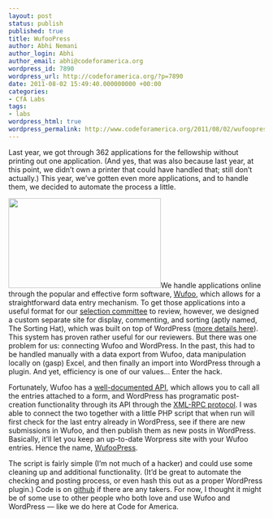 ```yaml
---
layout: post
status: publish
published: true
title: WufooPress
author: Abhi Nemani
author_login: Abhi
author_email: abhi@codeforamerica.org
wordpress_id: 7890
wordpress_url: http://codeforamerica.org/?p=7890
date: 2011-08-02 15:49:40.000000000 +00:00
categories:
- CfA Labs
tags:
- labs
wordpress_html: true
wordpress_permalink: http://www.codeforamerica.org/2011/08/02/wufoopress/
---
```


<p>Last year, we got through 362 applications for the fellowship without printing out one application. (And yes, that was also because last year, at this point, we didn’t own a printer that could have handled that; still don’t actually.) This year, we’ve gotten even more applications, and to handle them, we decided to automate the process a little.</p>
<p><a href="http://codeforamerica.org/wp-content/uploads/2011/08/wufoo.jpeg"><img alt="" class="alignright size-medium wp-image-7896" height="177" src="http://codeforamerica.org/wp-content/uploads/2011/08/wufoo-300x177.jpg" title="wufoo" width="300"/></a>We handle applications online through the popular and effective form software, <a href="http://wufoo.com">Wufoo</a>, which allows for a straightforward data entry mechanism. To get those applications into a useful format for our <a href="http://codeforamerica.org/2011/04/13/2012-fellow-selection-committee/">selection committee</a> to review, however, we designed a custom separate site for display, commenting, and sorting (aptly named, The Sorting Hat), which was built on top of WordPress (<a href="http://codeforamerica.org/2010/09/09/getting-to-23-our-attempt-at-a-more-modern-selection-process/">more details here</a>). This system has proven rather useful for our reviewers. But there was one problem for us: connecting Wufoo and WordPress. In the past, this had to be handled manually with a data export from Wufoo, data manipulation locally on (gasp) Excel, and then finally an import into WordPress through a plugin. And yet, efficiency is one of our values… Enter the hack.</p>
<p>Fortunately, Wufoo has a <a href="http://wufoo.com/docs/api/v3/">well-documented API</a>, which allows you to call all the entries attached to a form, and WordPress has programatic post-creation functionality through its API through the <a href="http://codex.wordpress.org/XML-RPC_Support">XML-RPC protocol</a>. I was able to connect the two together with a little PHP script that when run will first check for the last entry already in WordPress, see if there are new submissions in Wufoo, and then publish them as new posts in WordPress. Basically, it’ll let you keep an up-to-date Worpress site with your Wufoo entries. Hence the name, <a href="https://github.com/codeforamerica/Wufoopress">WufooPress</a>.</p>
<p>The script is fairly simple (I’m not much of a hacker) and could use some cleaning up and additional functionality. (It’d be great to automate the checking and posting process, or even hash this out as a proper WordPress plugin.) Code is on <a href="https://github.com/codeforamerica/Wufoopress">github</a> if there are any takers. For now, I thought it might be of some use to other people who both love and use Wufoo and WordPress — like we do here at Code for America.</p>
